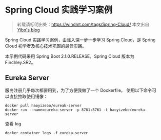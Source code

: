 # Spring Cloud 实践学习案例

> 转载请标明出处：https://windmt.com/tags/Spring-Cloud/ 本文出自 [Yibo's blog](https://windmt.com)

Spring Cloud 实践学习案例，由浅入深一步一步学习 Spring Cloud，是 Spring Cloud 初学者及核心技术巩固的最佳实践。

本示例代码采用 Spring Boot 2.1.0.RELEASE，Spring Cloud 版本为 Finchley.SR2。

## Eureka Server

服务注册几乎每次都要用到，为了方便我做了一个 Dockerfile。
使用以下命令可以直接拉取使用镜像：

```shell script
docker pull haoyizebo/eureak-server
docker run --name=eureka-server -p 8761:8761 -t haoyizebo/eureka-server
```

查看 log

```shell script
docker container logs -f eureka-server
```
